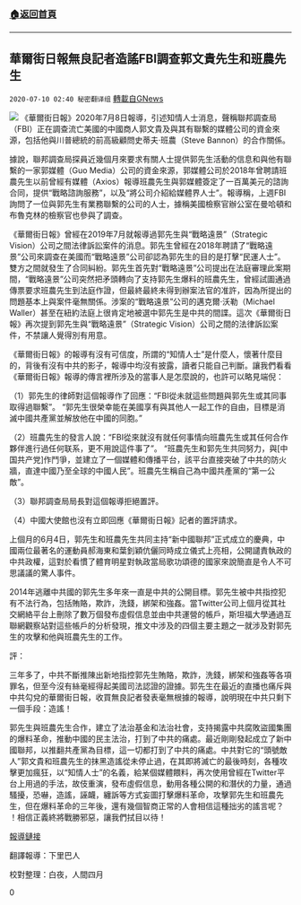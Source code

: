 ###  [:house:返回首頁](https://github.com/ourhimalayas/txt)
---

## 華爾街日報無良記者造謠FBI調查郭文貴先生和班農先生
`2020-07-10 02:40 秘密翻译组` [轉載自GNews](https://gnews.org/zh-hant/259081/)

![](https://s3.amazonaws.com/gnews-media-offload/wp-content/uploads/2020/07/10020939/1-33.png)
《華爾街日報》2020年7月8日報導，引述知情人士消息，聲稱聯邦調查局（FBI）正在調查流亡美國的中國商人郭文貴及與其有聯繫的媒體公司的資金來源，包括他與川普總統的前高級顧問史蒂夫·班農（Steve Bannon）的合作關係。

據說，聯邦調查局探員近幾個月來要求有關人士提供郭先生活動的信息和與他有聯繫的一家郭媒體（Guo Media）公司的資金來源，郭媒體公司於2018年曾聘請班農先生以前曾經有媒體（Axios）報導班農先生與郭媒體簽定了一百萬美元的諮詢合同，提供“戰略諮詢服務”，以及“將公司介紹給媒體界人士”。報導稱，上週FBI詢問了一位與郭先生有業務聯繫的公司的人士，據稱美國檢察官辦公室在曼哈頓和布魯克林的檢察官也參與了調查。

《華爾街日報》曾經在2019年7月就報導過郭先生與“戰略遠景”（Strategic Vision）公司之間法律訴訟案件的消息。郭先生曾經在2018年聘請了“戰略遠景”公司來調查在美國而“戰略遠景”公司卻認為郭先生的目的是打擊“民運人士”。雙方之間就發生了合同糾紛。郭先生首先對“戰略遠景”公司提出在法庭審理此案期間，“戰略遠景”公司突然把矛頭轉向了支持郭先生爆料的班農先生，曾經試圖通過傳票要求班農先生到法庭作證，但最終最終未得到辦案法官的准許，因為所提出的問題基本上與案件毫無關係。涉案的“戰略遠景”公司的邁克爾·沃勒（Michael Waller）甚至在紐約法庭上很肯定地被選中郭先生是中共的間諜。這次《華爾街日報》再次提到郭先生與“戰略遠景”（Strategic Vision）公司之間的法律訴訟案件，不禁讓人覺得別有用意。

《華爾街日報》的報導有沒有可信度，所謂的“知情人士”是什麼人，懷著什麼目的，背後有沒有中共的影子，報導中均沒有披露，讀者只能自己判斷。讓我們看看《華爾街日報》報導的傳言裡所涉及的當事人是怎麼說的，也許可以略見端倪：

（1）郭先生的律師對這個報導作了回應：“FBI從未就這些問題與郭先生或其同事取得過聯繫”。 “郭先生很榮幸能在美國享有與其他人一起工作的自由，目標是消滅中國共產黨並解放他在中國的同胞。”

（2）班農先生的發言人說：“FBI從來就沒有就任何事情向班農先生或其任何合作夥伴進行過任何联系，更不用說這件事了”。 “班農先生和郭先生共同努力，與[中国共产党]作鬥爭，並建立了一個媒體和傳播平台，該平台直接突破了中共的防火牆，直達中國乃至全球的中國人民”。班農先生稱自己為中國共產黨的“第一公敵”。

（3）聯邦調查局局長對這個報導拒絕置評。

（4）中國大使館也沒有立即回應《華爾街日報》記者的置評請求。

上個月的6月4日，郭先生和班農先生共同主持“新中國聯邦”正式成立的慶典，中國兩位最著名的運動員郝海東和葉釗穎伉儷同時成立儀式上亮相，公開譴責執政的中共政權，這對於看慣了體育明星對執政當局歌功頌德的國家來說簡直是令人不可思議議的驚人事件。

2014年逃離中共國的郭先生多年來一直是中共的公開目標。郭先生被中共指控犯有不法行為，包括賄賂，欺詐，洗錢，綁架和強姦。當Twitter公司上個月從其社交網絡平台上刪除了數万個發布虛假信息並由中共運營的帳戶，斯坦福大學通過互聯網觀察站對這些帳戶的分析發現，推文中涉及的四個主要主題之一就涉及對郭先生的攻擊和他與班農先生的工作。

評：

三年多了，中共不斷推陳出新地指控郭先生賄賂，欺詐，洗錢，綁架和強姦等各項罪名，但至今沒有絲毫經得起美國司法認證的證據。郭先生在最近的直播也痛斥與中共勾兌的華爾街日報，收買無良記者發表毫無根據的報導，說明現在中共只剩下一個手段：造謠！

郭先生與班農先生合作，建立了法治基金和法治社會，支持揭露中共腐敗盜國集團的爆料革命，推動中國的民主法治，打到了中共的痛處。最近剛剛發起成立了新中國聯邦，以推翻共產黨為目標，這一切都打到了中共的痛處。中共對它的“頭號敵人”郭文貴和班農先生的抹黑造謠從未停止過，在其即將滅亡的最後時刻，各種攻擊更加瘋狂，以“知情人士”的名義，給某個媒體餵料，再次使用曾經在Twitter平台上用過的手法，故伎重演，發布虛假信息，動用各種公開的和潛伏的力量，通過騷擾，恐嚇，造謠，誣衊，纏訴等方式妄圖打擊爆料革命，攻擊郭先生和班農先生，但在爆料革命的三年後，還有幾個智商正常的人會相信這種拙劣的謠言呢？ ！相信正義終將戰勝邪惡，讓我們拭目以待！

[報導鏈接](https://www.wsj.com/articles/fbi-probes-chinese-exile-including-work-with-former-trump-aide-steve-bannon-11594248436)

翻譯報導：下里巴人

校對整理：白夜，人間四月

0
